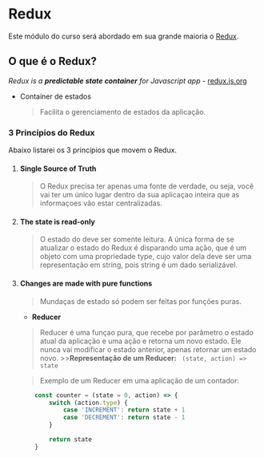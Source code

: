 # **Redux**
Este módulo do curso será abordado em sua grande maioria o [Redux](https://redux.js.org/).

## O que é o Redux?
*Redux is a **predictable state container** for Javascript app* - [redux.js.org](https://redux.js.org/)

* Container de estados 
  > Facilita o gerenciamento de estados da aplicação.

### 3 Princípios do Redux
Abaixo listarei os 3 princípios que movem o Redux.

1. #### **Single Source of Truth**
    > O Redux precisa ter apenas uma fonte de verdade, ou seja, você vai ter um único lugar dentro da sua aplicaçao inteira que as informaçoes vão estar centralizadas.

2. #### **The state is read-only**
    > O estado do deve ser somente leitura. A única forma de se atualizar o estado do Redux é disparando uma ação, que é um objeto com uma propriedade type, cujo valor dela deve ser uma representação em string, pois string é um dado serializável.

3. #### **Changes are made with pure functions**
    > Mundaças de estado só podem ser feitas por funções puras.
    * **Reducer**
    > Reducer é uma funçao pura, que recebe por parâmetro o estado atual da aplicação e uma ação e retorna um novo estado. Ele nunca vai modificar o estado anterior, apenas retornar um estado novo. 
        >>**Representação de um Reducer:**   ``` (state, action) => state```

    > Exemplo de um Reducer em uma aplicação de um contador: 
    ```javascript
        const counter = (state = 0, action) => {
            switch (action.type) {
                case 'INCREMENT': return state + 1
                case 'DECREMENT': return state - 1
            }

            return state
        }
    ```
